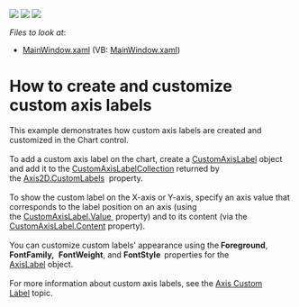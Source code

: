 <!-- default badges list -->
![](https://img.shields.io/endpoint?url=https://codecentral.devexpress.com/api/v1/VersionRange/128569544/14.2.3%2B)
[![](https://img.shields.io/badge/Open_in_DevExpress_Support_Center-FF7200?style=flat-square&logo=DevExpress&logoColor=white)](https://supportcenter.devexpress.com/ticket/details/T188164)
[![](https://img.shields.io/badge/📖_How_to_use_DevExpress_Examples-e9f6fc?style=flat-square)](https://docs.devexpress.com/GeneralInformation/403183)
<!-- default badges end -->
<!-- default file list -->
*Files to look at*:

* [MainWindow.xaml](./CS/CustomAxisLabel/MainWindow.xaml) (VB: [MainWindow.xaml](./VB/CustomAxisLabel/MainWindow.xaml))
<!-- default file list end -->
# How to create and customize custom axis labels


This example demonstrates how custom axis labels are created and customized in the Chart control. <br /> <br />To add a custom axis label on the chart, create a <a href="https://documentation.devexpress.com/">CustomAxisLabel</a> object and add it to the <a href="https://documentation.devexpress.com/wpf/clsDevExpressXpfChartsCustomAxisLabelCollectiontopic.aspx">CustomAxisLabelCollection</a> returned by the <a href="https://documentation.devexpress.com/">Axis2D.CustomLabels</a>  property. <br /><br />To show the custom label on the X-axis or Y-axis, specify an axis value that corresponds to the label position on an axis (using the <a href="https://documentation.devexpress.com/">CustomAxisLabel.Value </a> property) and to its content (via the <a href="https://documentation.devexpress.com/">CustomAxisLabel.Content</a> property).<br /><br />You can customize custom labels' appearance using the<strong> Foreground</strong>, <strong>FontFamily,</strong>  <strong>FontWeight</strong>, and <strong>FontStyle  </strong>properties for the <a href="https://documentation.devexpress.com/#WPF/clsDevExpressXpfChartsAxisLabeltopic">AxisLabel</a> object. <br /><br />For more information about custom axis labels, see the <a href="https://documentation.devexpress.com/#WPF/CustomDocument7940">Axis Custom Label</a> topic.

<br/>


